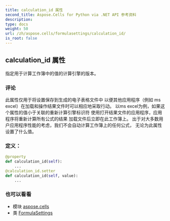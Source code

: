 ```yaml
---
title: calculation_id 属性
second_title: Aspose.Cells for Python via .NET API 参考资料
description:
type: docs
weight: 50
url: /zh/aspose.cells/formulasettings/calculation_id/
is_root: false
---
```

## calculation_id 属性

指定用于计算工作簿中的值的计算引擎的版本。

### 评论

此属性仅用于将设置保存到生成的电子表格文件中
以便其他应用程序（例如 ms excel）在加载和操作结果文件时可以相应地采取行动。
以ms excel为例，如果这个属性的值小于关联的重新计算引擎标识符
使用打开结果文件的应用程序，应用程序将重新计算所有公式的结果
加载文件后立即在此工作簿上。
出于对大多数用户应用程序性能的考虑，我们不会自动计算工作簿上的任何公式，
无论为此属性设置了什么值。
### 定义：
```python
@property
def calculation_id(self):
    ...
@calculation_id.setter
def calculation_id(self, value):
    ...
```

### 也可以看看
* 模块 [aspose.cells](../../)
* 类 [FormulaSettings](/cells/python-net/zh/aspose.cells/formulasettings)
